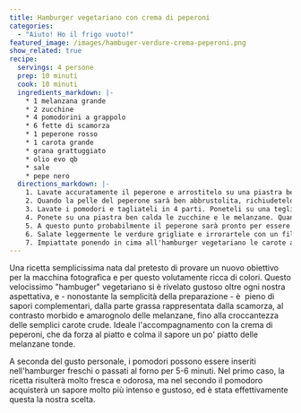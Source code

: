 ```yaml
---
title: Hamburger vegetariano con crema di peperoni
categories:
  - "Aiuto! Ho il frigo vuoto!"
featured_image: /images/hambuger-verdure-crema-peperoni.png
show_related: true
recipe:
  servings: 4 persone
  prep: 10 minuti
  cook: 10 minuti
  ingredients_markdown: |-
    * 1 melanzana grande
    * 2 zucchine
    * 4 pomodorini a grappolo
    * 6 fette di scamorza
    * 1 peperone rosso
    * 1 carota grande
    * grana grattuggiato
    * olio evo qb
    * sale
    * pepe nero
  directions_markdown: |-
    1. Lavate accuratamente il peperone e arrostitelo su una piastra ben calda oppure al forno.
    2. Quando la pelle del peperone sarà ben abbrustolita, richiudetelo in un sacchetto da congelatore. In questo modo sarà più facile spellarlo.
    3. Lavate i pomodori e tagliateli in 4 parti. Poneteli su una teglia e poi in forno ben caldo ad asciugare, per una decina di minuti. Questo procedimento darà ai pomodori un sapore più deciso. Tagliate a fette le restanti carote, ovviamente mondate, e la scamorza. Le carote, invece, dovranno essere tagliate a julienne.
    4. Ponete su una piastra ben calda le zucchine e le melanzane. Quando saranno ben arrostite, toglietele dalla piastra e ponetele su carta assorbente.
    5. A questo punto probabilmente il peperone sarà pronto per essere lavorato. Spellatelo, pulitelo e tagliatelo a fette. Quindi frullatelo con l'aggiunta di olio, sale e parmigiano
    6. Salate leggermente le verdure grigliate e irrorartele con un filo di olio, quindi procedete alla costruzione dell'hamburger, all'interno di un tegamino ben oliato. Alternate una fetta di melanzana, una di scamorza, quindi 3 fettine di zucchina e 1/4 di pomodoro, aggiustando ogni strato con pepe a piacere. Ponete in forno per un 15/20 minuti a 180 gradi.
    7. Impiattate ponendo in cima all'hamburger vegetariano le carote a julienne e con un paio di cucchiai di crema di peperoni. Servire ben caldo.
---
```

Una ricetta semplicissima nata dal pretesto di provare un nuovo obiettivo per la macchina fotografica e per questo volutamente ricca di colori. Questo velocissimo "hambuger" vegetariano si è rivelato gustoso oltre ogni nostra aspettativa, e - nonostante la semplicità della preparazione - è  pieno di sapori complementari, dalla parte grassa rappresentata dalla scamorza, al contrasto morbido e amarognolo delle melanzane, fino alla croccantezza delle semplici carote crude. Ideale l'accompagnamento con la crema di peperoni, che da forza al piatto e colma il sapore un po' piatto delle melanzane tonde.

A seconda del gusto personale, i pomodori possono essere inseriti nell'hamburger freschi o passati al forno per 5-6 minuti. Nel primo caso, la ricetta risulterà molto fresca e odorosa, ma nel secondo il pomodoro acquisterà un sapore molto più intenso e gustoso, ed è stata effettivamente questa la nostra scelta.
